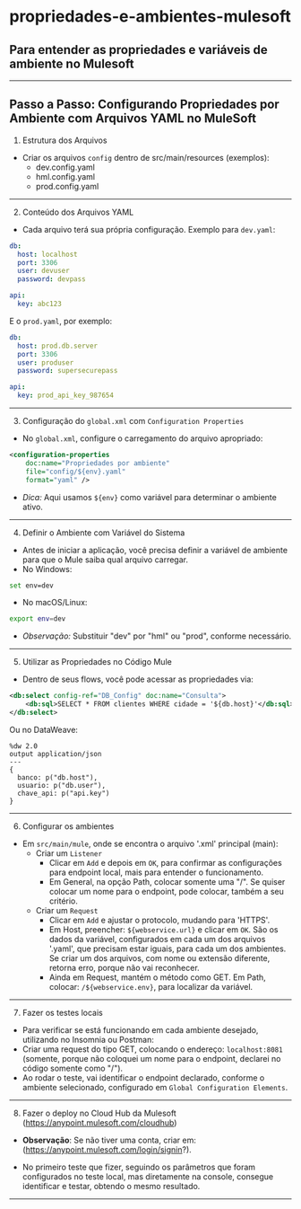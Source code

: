 # propriedades-e-ambientes-mulesoft
## Para entender as propriedades e variáveis de ambiente no Mulesoft

---

## Passo a Passo: Configurando Propriedades por Ambiente com Arquivos YAML no MuleSoft

1. Estrutura dos Arquivos
- Criar os arquivos `config` dentro de src/main/resources (exemplos):
	- dev.config.yaml
	- hml.config.yaml
	- prod.config.yaml

---

2. Conteúdo dos Arquivos YAML
- Cada arquivo terá sua própria configuração. Exemplo para `dev.yaml`:
```yaml
db:
  host: localhost
  port: 3306
  user: devuser
  password: devpass

api:
  key: abc123
```
E o `prod.yaml`, por exemplo:
```yaml
db:
  host: prod.db.server
  port: 3306
  user: produser
  password: supersecurepass

api:
  key: prod_api_key_987654
```

---

3. Configuração do `global.xml` com `Configuration Properties`
- No `global.xml`, configure o carregamento do arquivo apropriado:
```xml
<configuration-properties
    doc:name="Propriedades por ambiente"
    file="config/${env}.yaml"
    format="yaml" />
```
- *Dica:* Aqui usamos `${env}` como variável para determinar o ambiente ativo.

---

4. Definir o Ambiente com Variável do Sistema
- Antes de iniciar a aplicação, você precisa definir a variável de ambiente para que o Mule saiba qual arquivo carregar.
- No Windows:
```bash
set env=dev
```
- No macOS/Linux:
```bash
export env=dev
```
- *Observação:* Substituir "dev" por "hml" ou "prod", conforme necessário.

---

5. Utilizar as Propriedades no Código Mule
- Dentro de seus flows, você pode acessar as propriedades via:
```xml
<db:select config-ref="DB_Config" doc:name="Consulta">
    <db:sql>SELECT * FROM clientes WHERE cidade = '${db.host}'</db:sql>
</db:select>
```
Ou no DataWeave:
```dw
%dw 2.0
output application/json
---
{
  banco: p("db.host"),
  usuario: p("db.user"),
  chave_api: p("api.key")
}
```

---

6. Configurar os ambientes
- Em `src/main/mule`, onde se encontra o arquivo '.xml' principal (main):
	- Criar um `Listener`
		- Clicar em `Add` e depois em `OK`, para confirmar as configurações para endpoint local, mais para entender o funcionamento.
		- Em General, na opção Path, colocar somente uma "/". Se quiser colocar um nome para o endpoint, pode colocar, também a seu critério.
	- Criar um `Request`
		- Clicar em `Add` e ajustar o protocolo, mudando para 'HTTPS'.
		- Em Host, preencher: `${webservice.url}` e clicar em `OK`. São os dados da variável, configurados em cada um dos arquivos '.yaml', que precisam estar iguais, para cada um dos ambientes. Se criar um dos arquivos, com nome ou extensão diferente, retorna erro, porque não vai reconhecer.
		- Ainda em Request, mantém o método como GET. Em Path, colocar: `/${webservice.env}`, para localizar da variável.

---

7. Fazer os testes locais
- Para verificar se está funcionando em cada ambiente desejado, utilizando no Insomnia ou Postman:
- Criar uma request do tipo GET, colocando o endereço: `localhost:8081` (somente, porque não coloquei um nome para o endpoint, declarei no código somente como "/").
- Ao rodar o teste, vai identificar o endpoint declarado, conforme o ambiente selecionado, configurado em `Global Configuration Elements`.

---

8. Fazer o deploy no Cloud Hub da Mulesoft (https://anypoint.mulesoft.com/cloudhub)

- **Observação**: Se não tiver uma conta, criar em: (https://anypoint.mulesoft.com/login/signin?).

- No primeiro teste que fizer, seguindo os parâmetros que foram configurados no teste local, mas diretamente na console, consegue identificar e testar, obtendo o mesmo resultado.

---
